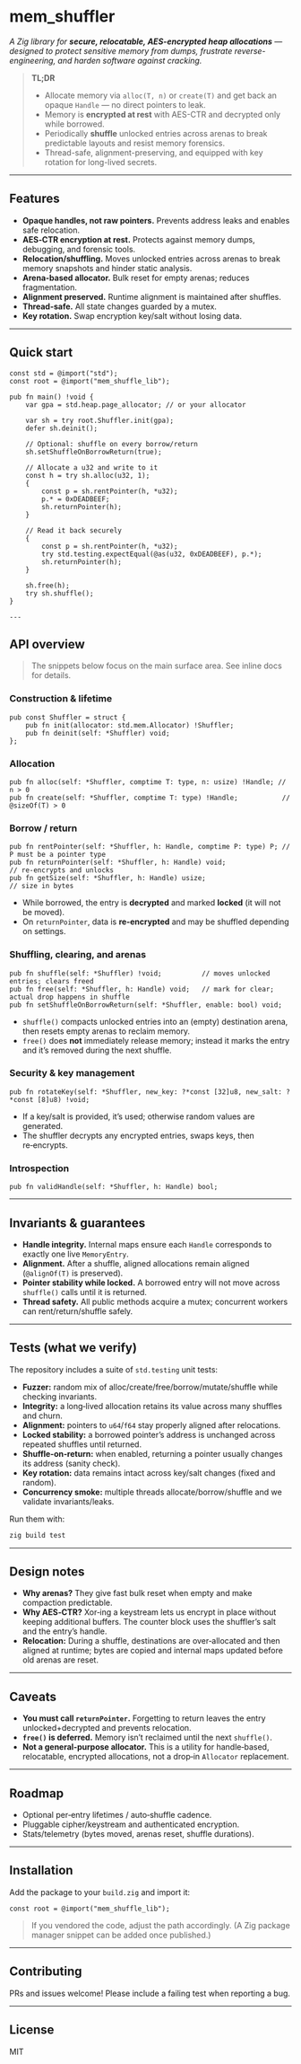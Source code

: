 # mem_shuffler

*A Zig library for **secure, relocatable, AES-encrypted heap allocations** — designed to protect sensitive memory from dumps, frustrate reverse-engineering, and harden software against cracking.*

> **TL;DR**
>
> * Allocate memory via `alloc(T, n)` or `create(T)` and get back an opaque `Handle` — no direct pointers to leak.
> * Memory is **encrypted at rest** with AES-CTR and decrypted only while borrowed.
> * Periodically **shuffle** unlocked entries across arenas to break predictable layouts and resist memory forensics.
> * Thread-safe, alignment-preserving, and equipped with key rotation for long-lived secrets.

---

## Features

* **Opaque handles, not raw pointers.** Prevents address leaks and enables safe relocation.
* **AES‑CTR encryption at rest.** Protects against memory dumps, debugging, and forensic tools.
* **Relocation/shuffling.** Moves unlocked entries across arenas to break memory snapshots and hinder static analysis.
* **Arena-based allocator.** Bulk reset for empty arenas; reduces fragmentation.
* **Alignment preserved.** Runtime alignment is maintained after shuffles.
* **Thread-safe.** All state changes guarded by a mutex.
* **Key rotation.** Swap encryption key/salt without losing data.

---

## Quick start

```zig
const std = @import("std");
const root = @import("mem_shuffle_lib");

pub fn main() !void {
    var gpa = std.heap.page_allocator; // or your allocator

    var sh = try root.Shuffler.init(gpa);
    defer sh.deinit();

    // Optional: shuffle on every borrow/return
    sh.setShuffleOnBorrowReturn(true);

    // Allocate a u32 and write to it
    const h = try sh.alloc(u32, 1);
    {
        const p = sh.rentPointer(h, *u32);
        p.* = 0xDEADBEEF;
        sh.returnPointer(h);
    }

    // Read it back securely
    {
        const p = sh.rentPointer(h, *u32);
        try std.testing.expectEqual(@as(u32, 0xDEADBEEF), p.*);
        sh.returnPointer(h);
    }

    sh.free(h);
    try sh.shuffle();
}

---

```
## API overview

> The snippets below focus on the main surface area. See inline docs for details.

### Construction & lifetime

```zig
pub const Shuffler = struct {
    pub fn init(allocator: std.mem.Allocator) !Shuffler;
    pub fn deinit(self: *Shuffler) void;
};
```

### Allocation

```zig
pub fn alloc(self: *Shuffler, comptime T: type, n: usize) !Handle; // n > 0
pub fn create(self: *Shuffler, comptime T: type) !Handle;           // @sizeOf(T) > 0
```

### Borrow / return

```zig
pub fn rentPointer(self: *Shuffler, h: Handle, comptime P: type) P; // P must be a pointer type
pub fn returnPointer(self: *Shuffler, h: Handle) void;               // re‑encrypts and unlocks
pub fn getSize(self: *Shuffler, h: Handle) usize;                    // size in bytes
```

* While borrowed, the entry is **decrypted** and marked **locked** (it will not be moved).
* On `returnPointer`, data is **re‑encrypted** and may be shuffled depending on settings.

### Shuffling, clearing, and arenas

```zig
pub fn shuffle(self: *Shuffler) !void;          // moves unlocked entries; clears freed
pub fn free(self: *Shuffler, h: Handle) void;   // mark for clear; actual drop happens in shuffle
pub fn setShuffleOnBorrowReturn(self: *Shuffler, enable: bool) void;
```

* `shuffle()` compacts unlocked entries into an (empty) destination arena, then resets empty arenas to reclaim memory.
* `free()` does **not** immediately release memory; instead it marks the entry and it’s removed during the next shuffle.

### Security & key management

```zig
pub fn rotateKey(self: *Shuffler, new_key: ?*const [32]u8, new_salt: ?*const [8]u8) !void;
```

* If a key/salt is provided, it’s used; otherwise random values are generated.
* The shuffler decrypts any encrypted entries, swaps keys, then re‑encrypts.

### Introspection

```zig
pub fn validHandle(self: *Shuffler, h: Handle) bool;
```

---

## Invariants & guarantees

* **Handle integrity.** Internal maps ensure each `Handle` corresponds to exactly one live `MemoryEntry`.
* **Alignment.** After a shuffle, aligned allocations remain aligned (`@alignOf(T)` is preserved).
* **Pointer stability while locked.** A borrowed entry will not move across `shuffle()` calls until it is returned.
* **Thread safety.** All public methods acquire a mutex; concurrent workers can rent/return/shuffle safely.

---

## Tests (what we verify)

The repository includes a suite of `std.testing` unit tests:

* **Fuzzer:** random mix of alloc/create/free/borrow/mutate/shuffle while checking invariants.
* **Integrity:** a long‑lived allocation retains its value across many shuffles and churn.
* **Alignment:** pointers to `u64`/`f64` stay properly aligned after relocations.
* **Locked stability:** a borrowed pointer’s address is unchanged across repeated shuffles until returned.
* **Shuffle‑on‑return:** when enabled, returning a pointer usually changes its address (sanity check).
* **Key rotation:** data remains intact across key/salt changes (fixed and random).
* **Concurrency smoke:** multiple threads allocate/borrow/shuffle and we validate invariants/leaks.

Run them with:

```bash
zig build test
```

---

## Design notes

* **Why arenas?** They give fast bulk reset when empty and make compaction predictable.
* **Why AES‑CTR?** Xor‑ing a keystream lets us encrypt in place without keeping additional buffers. The counter block uses the shuffler’s salt and the entry’s handle.
* **Relocation:** During a shuffle, destinations are over‑allocated and then aligned at runtime; bytes are copied and internal maps updated before old arenas are reset.

---

## Caveats

* **You must call `returnPointer`.** Forgetting to return leaves the entry unlocked+decrypted and prevents relocation.
* **`free()` is deferred.** Memory isn’t reclaimed until the next `shuffle()`.
* **Not a general‑purpose allocator.** This is a utility for handle‑based, relocatable, encrypted allocations, not a drop‑in `Allocator` replacement.

---

## Roadmap

* Optional per‑entry lifetimes / auto‑shuffle cadence.
* Pluggable cipher/keystream and authenticated encryption.
* Stats/telemetry (bytes moved, arenas reset, shuffle durations).

---

## Installation

Add the package to your `build.zig` and import it:

```zig
const root = @import("mem_shuffle_lib");
```

> If you vendored the code, adjust the path accordingly. (A Zig package manager snippet can be added once published.)

---

## Contributing

PRs and issues welcome! Please include a failing test when reporting a bug.

---

## License

MIT
